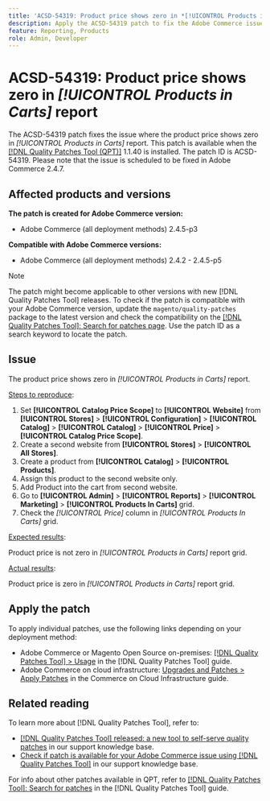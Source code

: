 ```yaml
---
title: 'ACSD-54319: Product price shows zero in *[!UICONTROL Products in Carts]* report'
description: Apply the ACSD-54319 patch to fix the Adobe Commerce issue where the product price shows zero in *[!UICONTROL Products in Carts]* report
feature: Reporting, Products
role: Admin, Developer
---
```

# ACSD-54319: Product price shows zero in *[!UICONTROL Products in Carts]* report

The ACSD-54319 patch fixes the issue where the product price shows zero in *[!UICONTROL Products in Carts]* report. This patch is available when the [[!DNL Quality Patches Tool (QPT)]](/help/announcements/adobe-commerce-announcements/magento-quality-patches-released-new-tool-to-self-serve-quality-patches.md) 1.1.40 is installed. The patch ID is ACSD-54319. Please note that the issue is scheduled to be fixed in Adobe Commerce 2.4.7.

## Affected products and versions

**The patch is created for Adobe Commerce version:**

* Adobe Commerce (all deployment methods) 2.4.5-p3

**Compatible with Adobe Commerce versions:**

* Adobe Commerce (all deployment methods) 2.4.2 - 2.4.5-p5

>[!NOTE]
>
>The patch might become applicable to other versions with new [!DNL Quality Patches Tool] releases. To check if the patch is compatible with your Adobe Commerce version, update the `magento/quality-patches` package to the latest version and check the compatibility on the [[!DNL Quality Patches Tool]: Search for patches page](https://experienceleague.adobe.com/tools/commerce-quality-patches/index.html). Use the patch ID as a search keyword to locate the patch.

## Issue

The product price shows zero in *[!UICONTROL Products in Carts]* report.

<u>Steps to reproduce</u>:

1. Set **[!UICONTROL Catalog Price Scope]** to **[!UICONTROL Website]** from **[!UICONTROL Stores]** > **[!UICONTROL Configuration]** > **[!UICONTROL Catalog]** > **[!UICONTROL Catalog]** > **[!UICONTROL Price]** > **[!UICONTROL Catalog Price Scope]**.
1. Create a second website from **[!UICONTROL Stores]** > **[!UICONTROL All Stores]**.
1. Create a product from **[!UICONTROL Catalog]** > **[!UICONTROL Products]**.
1. Assign this product to the second website only.
1. Add Product into the cart from second website.
1. Go to **[!UICONTROL Admin]** > **[!UICONTROL Reports]** > **[!UICONTROL Marketing]** > **[!UICONTROL Products In Carts]** grid.
1. Check the *[!UICONTROL Price]* column in *[!UICONTROL Products In Carts]* grid.

<u>Expected results</u>:

Product price is not zero in *[!UICONTROL Products in Carts]* report grid.

<u>Actual results</u>:

Product price is zero in *[!UICONTROL Products in Carts]* report grid.
 
## Apply the patch

To apply individual patches, use the following links depending on your deployment method:

* Adobe Commerce or Magento Open Source on-premises: [[!DNL Quality Patches Tool] > Usage](https://experienceleague.adobe.com/docs/commerce-operations/tools/quality-patches-tool/usage.html) in the [!DNL Quality Patches Tool] guide.
* Adobe Commerce on cloud infrastructure: [Upgrades and Patches > Apply Patches](https://experienceleague.adobe.com/docs/commerce-cloud-service/user-guide/develop/upgrade/apply-patches.html) in the Commerce on Cloud Infrastructure guide.

## Related reading

To learn more about [!DNL Quality Patches Tool], refer to:

* [[!DNL Quality Patches Tool] released: a new tool to self-serve quality patches](/help/announcements/adobe-commerce-announcements/magento-quality-patches-released-new-tool-to-self-serve-quality-patches.md) in our support knowledge base.
* [Check if patch is available for your Adobe Commerce issue using [!DNL Quality Patches Tool]](/help/support-tools/patches-available-in-qpt-tool/check-patch-for-magento-issue-with-magento-quality-patches.md) in our support knowledge base.

For info about other patches available in QPT, refer to [[!DNL Quality Patches Tool]: Search for patches](https://experienceleague.adobe.com/tools/commerce-quality-patches/index.html) in the [!DNL Quality Patches Tool] guide.